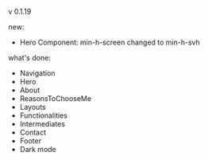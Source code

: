 v 0.1.19

new:

- Hero Component: min-h-screen changed to min-h-svh

what's done:

- Navigation
- Hero
- About
- ReasonsToChooseMe
- Layouts
- Functionalities
- Intermediates
- Contact
- Footer
- Dark mode
